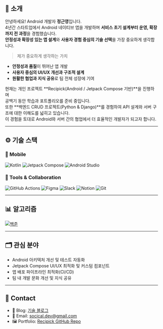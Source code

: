 ## 📝 소개

안녕하세요! Android 개발자 **정근영**입니다.  
4년간 스타트업에서 Android 네이티브 앱을 개발하며 **서비스 초기 설계부터 운영, 확장까지 전 과정**을 경험했습니다.  
**안정성과 확장성 있는 앱 설계**와 **사용자 경험 중심의 기술 선택**을 가장 중요하게 생각합니다.

> 제가 중요하게 생각하는 가치
- **안정성과 품질**이 뛰어난 앱 개발
- **사용자 중심의 UI/UX 개선과 구조적 설계**
- **원활한 협업과 지식 공유**로 팀 전체 성장에 기여

현재는 개인 프로젝트 **Recipick(Android / Jetpack Compose 기반)**을 진행하며  
공백기 동안 학습과 포트폴리오를 준비 중입니다.  
또한 **백엔드 CRUD 프로젝트(Python & Django)**를 경험하여 API 설계와 서버 구조에 대한 이해도를 넓히고 있습니다.  
이 경험을 토대로 Android와 서버 간의 협업에서 더 효율적인 개발자가 되고자 합니다.

---

## ⚙ 기술 스택

### 📱 Mobile
![Kotlin](https://img.shields.io/badge/-Kotlin-7F52FF?style=flat&logo=Kotlin&logoColor=white)
![Jetpack Compose](https://img.shields.io/badge/-Jetpack%20Compose-4285F4?style=flat&logo=jetpackcompose&logoColor=white)
![Android Studio](https://img.shields.io/badge/-Android%20Studio-3DDC84?style=flat&logo=android-studio&logoColor=white)

### 🧰 Tools & Collaboration
![GitHub Actions](https://img.shields.io/badge/-CI/CD-2088FF?style=flat&logo=githubactions&logoColor=white)
![Figma](https://img.shields.io/badge/-Figma-F24E1E?style=flat&logo=Figma&logoColor=white)
![Slack](https://img.shields.io/badge/-Slack-4A154B?style=flat&logo=Slack&logoColor=white)
![Notion](https://img.shields.io/badge/-Notion-000000?style=flat&logo=Notion&logoColor=white)
![Git](https://img.shields.io/badge/-Git-F05032?style=flat&logo=Git&logoColor=white)

---

## 📊 알고리즘

[![백준](http://mazassumnida.wtf/api/v2/generate_badge?boj=socical)](https://solved.ac/socical/)

---

## 🗂 관심 분야
- Android 아키텍처 개선 및 테스트 자동화
- Jetpack Compose UI/UX 최적화 및 커스텀 컴포넌트
- 앱 배포 파이프라인 최적화(CI/CD)
- 팀 내 개발 문화 개선 및 지식 공유

---

## 💬 Contact

- 📘 Blog: [기술 블로그](https://velog.io/@socical/posts)  
- 📧 Email: [socical.dev@gmail.com](mailto:socical.dev@gmail.com)
- 🖼️ Portfolio: [Recipick GitHub Repo](https://github.com/socical/recipick)
